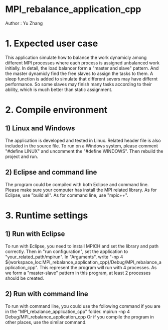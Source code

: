 # MPI_rebalance_application_cpp
Author : Yu Zhang

# 1. Expected user case
This application simulate how to balance the work dynamicly among different MPI processes where each process is assigned unbalanced work initially. In detail, the load balancer form a "master and slave" pattern. And the master dynamicly find the free slaves to assign the tasks to them. A sleep function is added to simulate that different severs may have differnt performance. So some slaves may finish many tasks according to their ability, which is much better than static assignment. 

# 2. Compile environment
## 1) Linux and Windows
The application is developed and tested in Linux. Related header file is also included in the source file. To run on a Windows system, please comment "#define LINUX" and uncomment the "#define WINDOWS". Then rebuild the project and run.
 
## 2) Eclipse and command line
The program could be compiled with both Eclipse and command line. Please make sure your computer has install the MPI related library. 
As for Eclipse, use "build all".
As for command line, use "mpic++".

# 3. Runtime settings
## 1) Run with Eclipse
To run with Eclipse, you need to install MPICH and set the library and path correctly. Then in "run configuration", set the application to "your_related_path/mpirun". In "Arguments", write "-np 4 ${workspace_loc:MPI_rebalance_application_cpp}/Debug/MPI_rebalance_application_cpp". This represent the program will run with 4 processes. As we form a "master-slave" pattern in this program, at least 2 processes should be created. 

## 2) Run with command line
To run with command line, you could use the following command if you are in the "MPI_rebalance_application_cpp" folder.
mpirun -np 4 Debug/MPI_rebalance_application_cpp
Or if you compile the program in other places, use the similar command.

